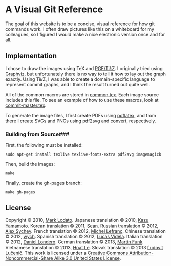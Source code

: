 A Visual Git Reference
======================

The goal of this website is to be a concise, visual reference for how git
commands work.  I often draw pictures like this on a whiteboard for my
colleagues, so I figured I would make a nice electronic version once and for
all.

Implementation
--------------

I chose to draw the images using TeX and
[PGF/Ti*k*Z](http://www.texample.net/tikz/).  I originally tried using
[Graphviz](http://www.graphviz.org/), but unfortunately there is no way to
tell it how to lay out the graph exactly.  Using Ti*k*Z, I was able to create
a domain-specific language to represent commit graphs, and I think the result
turned out quite well.

All of the common macros are stored in
[common.tex](http://github.com/MarkLodato/visual-git-guide/blob/master/common.tex).
Each image source includes this file.  To see an example of how to use these
macros, look at
[commit-master.tex](http://github.com/MarkLodato/visual-git-guide/blob/master/commit-master.tex).

To generate the image files, I first create PDFs using
[pdflatex](http://www.tug.org/applications/pdftex/), and from there I create
SVGs and PNGs using
[pdf2svg](http://www.cityinthesky.co.uk/pdf2svg.html) and
[convert](http://www.imagemagick.org/script/convert.php), respectively.

### Building from Source###

First, the following must be installed:

    sudo apt-get install texlive texlive-fonts-extra pdf2svg imagemagick

Then, build the images:

    make

Finally, create the gh-pages branch:

    make gh-pages

License
-------

Copyright &copy; 2010, [Mark Lodato](mailto:lodatom@gmail.com).  Japanese
translation &copy; 2010, [Kazu Yamamoto](http://github.com/kazu-yamamoto).
Korean translation &copy; 2011, [Sean](mailto:sean@weaveus.com).
Russian translation &copy; 2012, [Alex Sychev](mailto:alex@sychev.com).
French translation &copy; 2012, [Michel Lefranc](mailto:michel.lefranc@gmail.com).
Chinese translation &copy; 2012, [wych](mailto:ellrywych@gmail.com).
Spanish translation &copy; 2012, [Lucas Videla](http://www.delucas.com.ar).
Italian translation &copy; 2012, [Daniel Londero](mailto:daniel.londero@gmail.com).
German translation &copy; 2013, [Martin Funk](mailto:mafulafunk@gmail.com).
Vietnamese translation &copy; 2013, [Hoat Le](https://github.com/hoatle).
Slovak translation &copy; 2013 [Ľudovít Lučenič](https://github.com/llucenic).
This work is licensed under a
[Creative Commons Attribution-Noncommercial-Share Alike 3.0 United States
License](http://creativecommons.org/licenses/by-nc-sa/3.0/us/).
